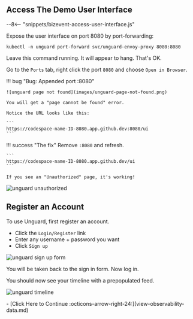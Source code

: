 ## Access The Demo User Interface

--8<-- "snippets/bizevent-access-user-interface.js"

Expose the user interface on port 8080 by port-forwarding:

```
kubectl -n unguard port-forward svc/unguard-envoy-proxy 8080:8080
```

Leave this command running. It will appear to hang. That's OK.

Go to the `Ports` tab, right click the port `8080` and choose `Open in Browser`.

!!! bug "Bug: Appended port :8080"

    ![unguard page not found](images/unguard-page-not-found.png)

    You will get a "page cannot be found" error.

    Notice the URL looks like this:

    ```
    https://codespace-name-ID-8080.app.github.dev:8080/ui
    ```

!!! success "The fix"
    Remove `:8080` and refresh.

    ```
    https://codespace-name-ID-8080.app.github.dev/ui
    ```

    If you see an "Unauthorized" page, it's working!

![unguard unauthorized](images/unguard-unauthorized.png)

## Register an Account

To use Unguard, first register an account.

* Click the `Login/Register` link
* Enter any username + password you want
* Click `Sign up`

![unguard sign up form](images/unguard-sign-up-form.png)

You will be taken back to the sign in form. Now log in.

You should now see your timeline with a prepopulated feed.

![unguard timeline](images/unguard-timeline.png)

<div class="grid cards" markdown>
- [Click Here to Continue :octicons-arrow-right-24:](view-observability-data.md)
</div>